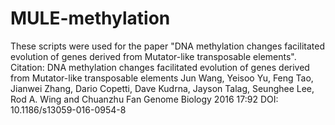 # MULE-methylation
These scripts were used for the paper "DNA methylation changes facilitated evolution of genes derived from Mutator-like transposable elements".
Citation: 
DNA methylation changes facilitated evolution of genes derived from Mutator-like transposable elements
Jun Wang, Yeisoo Yu, Feng Tao, Jianwei Zhang, Dario Copetti, Dave Kudrna, Jayson Talag, Seunghee Lee, Rod A. Wing and Chuanzhu Fan
Genome Biology 2016 17:92 DOI: 10.1186/s13059-016-0954-8
